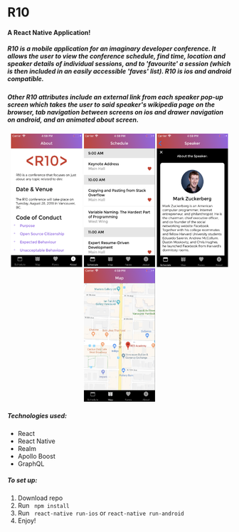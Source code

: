 # R10
#### A React Native Application!

##### R10 is a mobile application for an imaginary developer conference. It allows the user to view the conference schedule, find time, location and speaker details of individual sessions, and to 'favourite' a session (which is then included in an easily accessible 'faves' list). R10 is ios and android compatible.

##### Other R10 attributes include an external link from each speaker pop-up screen which takes the user to said speaker's wikipedia page on the browser, tab navigation between screens on ios and drawer navigation on android, and an animated about screen.

<p align="center">
  <img width="160" height="300" src="/js/assets/images/R10-about.png">
  <img width="160" height="300" src="/js/assets/images/R10-schedule.png">
  <img width="160" height="300" src="/js/assets/images/R10-speaker.png">
  <img width="160" height="300" src="/js/assets/images/R10-map.png">
</p>

##### Technologies used:
* React
* React Native
* Realm
* Apollo Boost
* GraphQL

##### To set up:
1. Download repo
2. Run ` npm install`
3. Run ` react-native run-ios` or ` react-native run-android `
4. Enjoy!